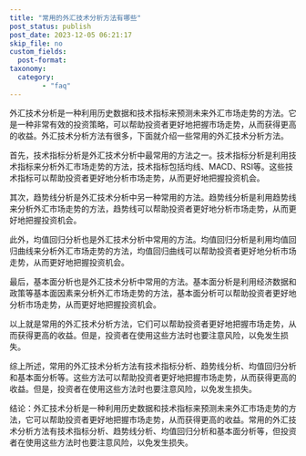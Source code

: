 ```yaml
---
title: "常用的外汇技术分析方法有哪些"
post_status: publish
post_date: 2023-12-05 06:21:17
skip_file: no
custom_fields: 
  post-format: 
taxonomy:
  category:
        - "faq"
---
```


外汇技术分析是一种利用历史数据和技术指标来预测未来外汇市场走势的方法。它是一种非常有效的投资策略，可以帮助投资者更好地把握市场走势，从而获得更高的收益。外汇技术分析方法有很多，下面就介绍一些常用的外汇技术分析方法。

首先，技术指标分析是外汇技术分析中最常用的方法之一。技术指标分析是利用技术指标来分析外汇市场走势的方法，技术指标包括均线、MACD、RSI等。这些技术指标可以帮助投资者更好地分析市场走势，从而更好地把握投资机会。

其次，趋势线分析是外汇技术分析中另一种常用的方法。趋势线分析是利用趋势线来分析外汇市场走势的方法，趋势线可以帮助投资者更好地分析市场走势，从而更好地把握投资机会。

此外，均值回归分析也是外汇技术分析中常用的方法。均值回归分析是利用均值回归曲线来分析外汇市场走势的方法，均值回归曲线可以帮助投资者更好地分析市场走势，从而更好地把握投资机会。

最后，基本面分析也是外汇技术分析中常用的方法。基本面分析是利用经济数据和政策等基本面因素来分析外汇市场走势的方法，基本面分析可以帮助投资者更好地分析市场走势，从而更好地把握投资机会。

以上就是常用的外汇技术分析方法，它们可以帮助投资者更好地把握市场走势，从而获得更高的收益。但是，投资者在使用这些方法时也要注意风险，以免发生损失。

综上所述，常用的外汇技术分析方法有技术指标分析、趋势线分析、均值回归分析和基本面分析等。这些方法可以帮助投资者更好地把握市场走势，从而获得更高的收益。但是，投资者在使用这些方法时也要注意风险，以免发生损失。

结论：外汇技术分析是一种利用历史数据和技术指标来预测未来外汇市场走势的方法，它可以帮助投资者更好地把握市场走势，从而获得更高的收益。常用的外汇技术分析方法有技术指标分析、趋势线分析、均值回归分析和基本面分析等，但投资者在使用这些方法时也要注意风险，以免发生损失。
